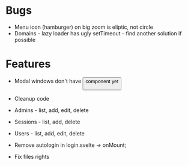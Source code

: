# Bugs

- Menu icon (hamburger) on big zoom is eliptic, not circle
- Domains - lazy loader has ugly setTimeout - find another solution if possible

# Features

- Modal windows don't have <Button /> component yet
- Cleanup code

- Admins - list, add, edit, delete
- Sessions - list, add, delete
- Users - list, add, edit, delete
- Remove autologin in login.svelte -> onMount;
- Fix files rights
